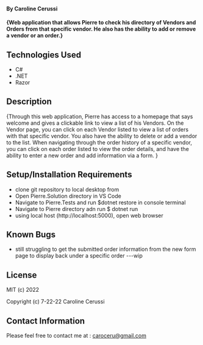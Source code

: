 #### By Caroline Cerussi

#### {Web application that allows Pierre to check his directory of Vendors and Orders from that specific vendor. He also has the ability to add or remove a vendor or an order.}

## Technologies Used

* C#
* .NET
* Razor

## Description

{Through this web application, Pierre has access to a homepage that says welcome and gives a clickable link to view a list of his Vendors. On the Vendor page, you can click on each Vendor listed to view a list of orders with that specific vendor. You also have the ability to delete or add a vendor to the list. When navigating through the order history of a specific vendor, you can click on each order listed to view the order details, and have the ability to enter a new order and add information via a form. }

## Setup/Installation Requirements

* clone git repository to local desktop from 
* Open Pierre.Solution directory in VS Code
* Navigate to Pierre.Tests and run $dotnet restore in console terminal
* Navigate to Pierre directory adn run $ dotnet run
* using local host (http://localhost:5000), open web browser


## Known Bugs

* still struggling to get the submitted order information from the new form page to display back under a specific order ---wip

## License

MIT (c) 2022

Copyright (c) 7-22-22 Caroline Cerussi

## Contact Information

Please feel free to contact me at : caroceru@gmail.com